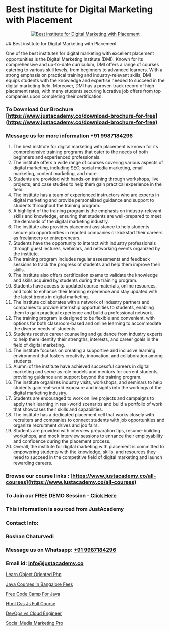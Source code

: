 # Best institute for Digital Marketing with Placement

<p align="center">
  <a href="https://justacademy.co/course-detail/digital-marketing">
    <img src="https://justacademy.co/storage2/course_image/1676636720_course_image.webp" alt="Best institute for Digital Marketing with Placement">
  </a>
</p>
## Best institute for Digital Marketing with Placement

One of the best institutes for digital marketing with excellent placement opportunities is the Digital Marketing Institute (DMI). Known for its comprehensive and up-to-date curriculum, DMI offers a range of courses catering to various skill levels, from beginners to advanced learners. With a strong emphasis on practical training and industry-relevant skills, DMI equips students with the knowledge and expertise needed to succeed in the digital marketing field. Moreover, DMI has a proven track record of high placement rates, with many students securing lucrative job offers from top companies upon completing their certification.
### To Download Our Brochure [https://www.justacademy.co/download-brochure-for-free](https://www.justacademy.co/download-brochure-for-free)
### Message us for more information [+91 9987184296](https://api.whatsapp.com/send?phone=919987184296)
1) The best institute for digital marketing with placement is known for its comprehensive training programs that cater to the needs of both beginners and experienced professionals.
2) The institute offers a wide range of courses covering various aspects of digital marketing, including SEO, social media marketing, email marketing, content marketing, and more.
3) Students are provided with hands-on training through workshops, live projects, and case studies to help them gain practical experience in the field.
4) The institute has a team of experienced instructors who are experts in digital marketing and provide personalized guidance and support to students throughout the training program.
5) A highlight of the training program is the emphasis on industry-relevant skills and knowledge, ensuring that students are well-prepared to meet the demands of the digital marketing industry.
6) The institute also provides placement assistance to help students secure job opportunities in reputed companies or kickstart their careers as freelancers or entrepreneurs.
7) Students have the opportunity to interact with industry professionals through guest lectures, webinars, and networking events organized by the institute.
8) The training program includes regular assessments and feedback sessions to track the progress of students and help them improve their skills.
9) The institute also offers certification exams to validate the knowledge and skills acquired by students during the training program.
10) Students have access to updated course materials, online resources, and tools to enhance their learning experience and stay updated with the latest trends in digital marketing.
11) The institute collaborates with a network of industry partners and companies to provide internship opportunities to students, enabling them to gain practical experience and build a professional network.
12) The training program is designed to be flexible and convenient, with options for both classroom-based and online learning to accommodate the diverse needs of students.
13) Students receive career counseling and guidance from industry experts to help them identify their strengths, interests, and career goals in the field of digital marketing.
14) The institute focuses on creating a supportive and inclusive learning environment that fosters creativity, innovation, and collaboration among students.
15) Alumni of the institute have achieved successful careers in digital marketing and serve as role models and mentors for current students, providing guidance and support beyond the training program.
16) The institute organizes industry visits, workshops, and seminars to help students gain real-world exposure and insights into the workings of the digital marketing industry.
17) Students are encouraged to work on live projects and campaigns to apply their learning in real-world scenarios and build a portfolio of work that showcases their skills and capabilities.
18) The institute has a dedicated placement cell that works closely with recruiters and companies to connect students with job opportunities and organize recruitment drives and job fairs.
19) Students are provided with interview preparation tips, resume-building workshops, and mock interview sessions to enhance their employability and confidence during the placement process.
20) Overall, the institute for digital marketing with placement is committed to empowering students with the knowledge, skills, and resources they need to succeed in the competitive field of digital marketing and launch rewarding careers.

### Browse our course links : [https://www.justacademy.co/all-courses](https://www.justacademy.co/all-courses) 
### To Join our FREE DEMO Session - [Click Here](https://www.justacademy.co/register-for-course-demo)


### This information is sourced from JustAcademy
### Contact Info:
### Roshan Chaturvedi
### Message us on Whatsapp: [+91 9987184296](https://api.whatsapp.com/send?phone=919987184296)
### Email id: [info@justacademy.co](mailto:info@justacademy.co)
                
[Learn Object Oriented Php](https://www.linkedin.com/pulse/learn-object-oriented-php-justacademy-chicago-mlqkf?trackingId=%2BFbJzdUiuaHF45lD%2FoY%2BsQ%3D%3D&lipi=urn%3Ali%3Apage%3Ad_flagship3_company_admin%3BbTJRO6qqRWqOeqPKnJNhBw%3D%3D)

[Java Courses In Bangalore Fees](https://www.linkedin.com/pulse/java-courses-bangalore-fees-justacademy-jaipur-8r02e/)

[Free Code Camp For Java](https://medium.com/@kamblerajas684/free-code-camp-for-java-31f24bce8413)

[Html Css Js Full Course](https://medium.com/@akanshapatil/html-css-js-full-course-4c8ec83e7afa)

[DevOps vs Cloud Engineer](https://justacademyin.github.io/justacademy/devops-vs-cloud-engineer)

[Social Media Marketing Pro](https://justacademyin.github.io/justacademy/social-media-marketing-pro)


